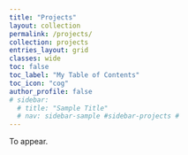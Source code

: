 ```yaml
---
title: "Projects"
layout: collection
permalink: /projects/
collection: projects
entries_layout: grid
classes: wide
toc: false
toc_label: "My Table of Contents"
toc_icon: "cog"
author_profile: false
# sidebar:
  # title: "Sample Title"
  # nav: sidebar-sample #sidebar-projects #
---
```




To appear.

